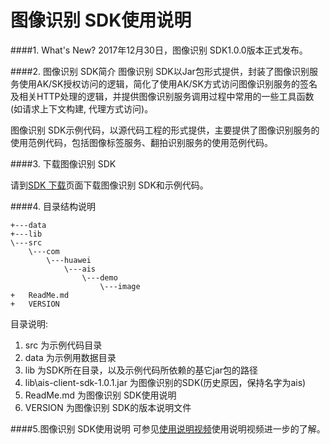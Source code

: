 图像识别 SDK使用说明
===

####1. What's New?
2017年12月30日，图像识别 SDK1.0.0版本正式发布。

####2. 图像识别 SDK简介
图像识别 SDK以Jar包形式提供，封装了图像识别服务使用AK/SK授权访问的逻辑，简化了使用AK/SK方式访问图像识别服务的签名及相关HTTP处理的逻辑，并提供图像识别服务调用过程中常用的一些工具函数(如请求上下文构建, 代理方式访问)。

图像识别 SDK示例代码，以源代码工程的形式提供，主要提供了图像识别服务的使用范例代码，包括图像标签服务、翻拍识别服务的使用范例代码。


####3. 下载图像识别 SDK

请到[SDK 下载](http://developer.huaweicloud.com/dev/sdk?IMAGE "SDK 下载")页面下载图像识别 SDK和示例代码。


####4. 目录结构说明

    +---data
    +---lib
    \---src
        \---com
            \---huawei
                \---ais
                    \---demo
                        \---image
    +   ReadMe.md
    +   VERSION

目录说明:

1. src 为示例代码目录
2. data 为示例用数据目录
3. lib 为SDK所在目录，以及示例代码所依赖的基它jar包的路径
4. lib\ais-client-sdk-1.0.1.jar 为图像识别的SDK(历史原因，保持名字为ais)
5. ReadMe.md 为图像识别 SDK使用说明
6. VERSION 为图像识别 SDK的版本说明文件

####5.图像识别 SDK使用说明
可参见[使用说明视频](http://www.huaweicloud.com/product/image.html#section-4 "视频专区")使用说明视频进一步的了解。